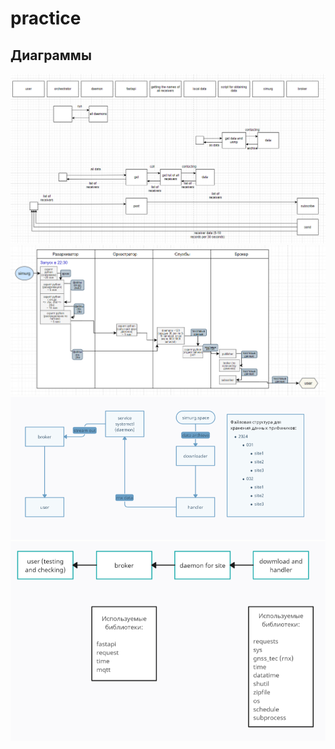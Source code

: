 # practice
## Диаграммы

![главная схема](img/diagram5.png)
![главная схема](img/diagram3.png)
![основная схема](img/diagram2.png)
![архитектура](img/diagram1.png)


